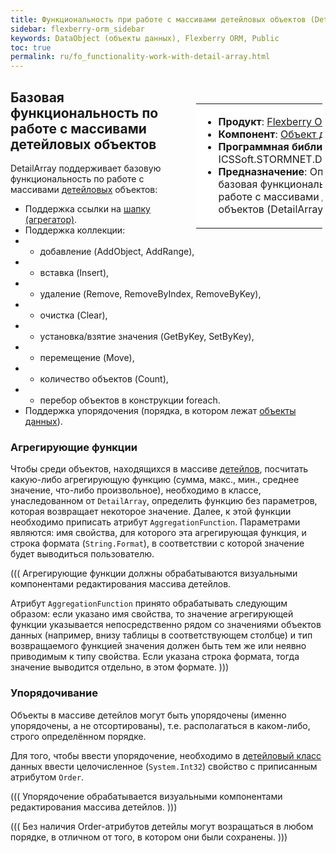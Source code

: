 ```yaml
---
title: Функциональность при работе с массивами детейловых объектов (DetailArray)
sidebar: flexberry-orm_sidebar
keywords: DataObject (объекты данных), Flexberry ORM, Public
toc: true
permalink: ru/fo_functionality-work-with-detail-array.html
---
```


<div style="margin:5px; padding-left:28px; float:right; width:40%; outline:1px solid white;"> <br> <table border="0" width="100%" bgcolor="#6495ED"> <tbody><tr><td bgcolor="#FFFFFF"> 

* **Продукт**: [Flexberry ORM](flexberry-o-r-m.html)
* **Компонент**: [Объект данных](dataobject.html)
* **Программная библиотека**: ICSSoft.STORMNET.DataObject.dll
* **Предназначение**: Описана базовая функциональность при работе с массивами детейловых объектов (DetailArray).

</td>
</tr></tbody></table></a>
</div>

## Базовая функциональность по работе с массивами детейловых объектов
DetailArray поддерживает базовую функциональность по работе с массивами [детейловых](detail-associations-and-their-properties.html) объектов:

* Поддержка ссылки на [шапку (агрегатор)](fd_key-concepts.html).
* Поддержка коллекции: 
* * добавление (AddObject, AddRange), 
* * вставка (Insert), 
* * удаление (Remove, RemoveByIndex, RemoveByKey),
* * очистка (Clear), 
* * установка/взятие значения (GetByKey, SetByKey),
* * перемещение (Move),
* * количество объектов (Count),
* * перебор объектов в конструкции foreach.
* Поддержка упорядочения (порядка, в котором лежат [объекты данных](dataobject.html)).

### Агрегирующие функции
Чтобы среди объектов, находящихся в массиве [детейлов](detail-associations-and-their-properties.html), посчитать какую-либо агрегирующую функцию (сумма, макс., мин., среднее значение, что-либо произвольное), необходимо в классе, унаследованном от `DetailArray`, определить функцию без параметров, которая возвращает некоторое значение. Далее, к этой функции необходимо приписать атрибут `AggregationFunction`. Параметрами являются: имя свойства, для которого эта агрегирующая функция, и строка формата (`String.Format`), в соответствии с которой значение будет выводиться пользователю. 

(((
<msg type=important>
Агрегирующие функции должны обрабатываются визуальными компонентами редактирования массива детейлов.

Атрибут `AggregationFunction` принято обрабатывать следующим образом: если указано имя свойства, то значение агрегирующей функции указывается непосредственно рядом со значениями объектов данных (например, внизу таблицы в соответствующем столбце) и тип возвращаемого функцией значения должен быть тем же или неявно приводимым к типу свойства. Если указана строка формата, тогда значение выводится отдельно, в этом формате.
</msg>
)))

### Упорядочивание
Объекты в массиве детейлов могут быть упорядочены (именно упорядочены, а не отсортированы), т.е. располагаться в каком-либо, строго определённом порядке.

Для того, чтобы ввести упорядочение, необходимо в [детейловый класс](detail-associations-and-their-properties.html) данных ввести целочисленное (`System.Int32`) свойство с приписанным атрибутом `Order`. 

(((
<msg type=important>Упорядочение обрабатывается визуальными компонентами редактирования массива детейлов.</msg>
)))

(((
<msg type=note>Без наличия Order-атрибутов детейлы могут возращаться в любом порядке, в отличном от того, в котором они были сохранены.</msg>
)))
